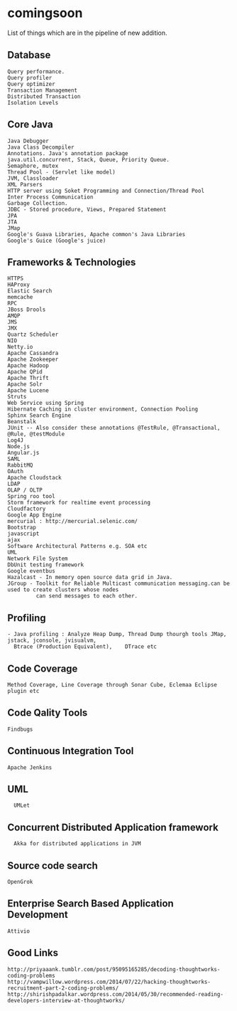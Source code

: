 comingsoon
===========

List of things which are in the pipeline of new addition.

Database
-------------

    Query performance.
    Query profiler
    Query optimizer
    Transaction Management
    Distributed Transaction
    Isolation Levels
    
Core Java
-------------

    Java Debugger
    Java Class Decompiler
    Annotations. Java's annotation package
    java.util.concurrent, Stack, Queue, Priority Queue.
    Semaphore, mutex
    Thread Pool - (Servlet like model)
    JVM, Classloader
    XML Parsers
    HTTP server using Soket Programming and Connection/Thread Pool
    Inter Process Communication
    Garbage Collection. 
    JDBC - Stored procedure, Views, Prepared Statement
    JPA
    JTA
    JMap
    Google's Guava Libraries, Apache common's Java Libraries
    Google's Guice (Google's juice)
    
Frameworks & Technologies
---------------------------
    
    HTTPS
    HAProxy
    Elastic Search
    memcache
    RPC
    JBoss Drools
    AMQP
    JMS
    JMX
    Quartz Scheduler
    NIO
    Netty.io
    Apache Cassandra
    Apache Zookeeper
    Apache Hadoop
    Apache QPid
    Apache Thrift
    Apache Solr
    Apache Lucene
    Struts
    Web Service using Spring 
    Hibernate Caching in cluster environment, Connection Pooling
    Sphinx Search Engine
    Beanstalk
    JUnit -- Also consider these annotations @TestRule, @Transactional, @Rule, @testModule
    Log4J
    Node.js
    Angular.js
    SAML
    RabbitMQ
    OAuth
    Apache Cloudstack
    LDAP
    OLAP / OLTP
    Spring roo tool
    Storm framework for realtime event processing
    Cloudfactory
    Google App Engine
    mercurial : http://mercurial.selenic.com/
    Bootstrap
    javascript
    ajax
    Software Architectural Patterns e.g. SOA etc
    UML
    Network File System
    DbUnit testing framework
    Google eventbus
    Hazalcast - In memory open source data grid in Java.
    JGroup - Toolkit for Reliable Multicast communication messaging.can be used to create clusters whose nodes 
             can send messages to each other.

Profiling
-----------------------

    - Java profiling : Analyze Heap Dump, Thread Dump thourgh tools JMap, jstack, jconsole, jvisualvm, 
      Btrace (Production Equivalent),    DTrace etc


Code Coverage
------------------------

    Method Coverage, Line Coverage through Sonar Cube, Eclemaa Eclipse plugin etc
    
Code Qality Tools
------------------------

    Findbugs
    
Continuous Integration Tool
-----------------------------

    Apache Jenkins
    
UML
-----------------------

      UMLet
     
Concurrent Distributed Application framework
--------------------------------------------

      Akka for distributed applications in JVM
      
Source code search
-------------------

    OpenGrok
      
Enterprise Search Based Application Development
-----------------------------------------------

    Attivio
    
Good Links
-------------

    http://priyaaank.tumblr.com/post/95095165285/decoding-thoughtworks-coding-problems
    http://vampwillow.wordpress.com/2014/07/22/hacking-thoughtworks-recruitment-part-2-coding-problems/
    http://shirishpadalkar.wordpress.com/2014/05/30/recommended-reading-developers-interview-at-thoughtworks/
